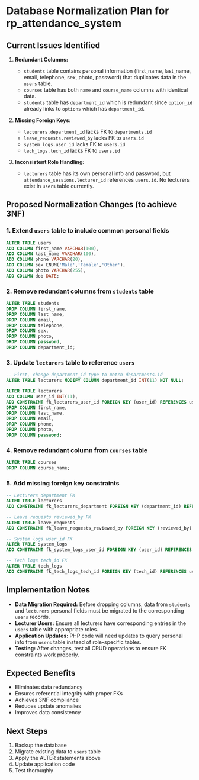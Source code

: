 # Database Normalization Plan for rp_attendance_system

## Current Issues Identified

1. **Redundant Columns:**
   - `students` table contains personal information (first_name, last_name, email, telephone, sex, photo, password) that duplicates data in the `users` table.
   - `courses` table has both `name` and `course_name` columns with identical data.
   - `students` table has `department_id` which is redundant since `option_id` already links to `options` which has `department_id`.

2. **Missing Foreign Keys:**
   - `lecturers.department_id` lacks FK to `departments.id`
   - `leave_requests.reviewed_by` lacks FK to `users.id`
   - `system_logs.user_id` lacks FK to `users.id`
   - `tech_logs.tech_id` lacks FK to `users.id`

3. **Inconsistent Role Handling:**
   - `lecturers` table has its own personal info and password, but `attendance_sessions.lecturer_id` references `users.id`. No lecturers exist in `users` table currently.

## Proposed Normalization Changes (to achieve 3NF)

### 1. Extend `users` table to include common personal fields
```sql
ALTER TABLE users
ADD COLUMN first_name VARCHAR(100),
ADD COLUMN last_name VARCHAR(100),
ADD COLUMN phone VARCHAR(20),
ADD COLUMN sex ENUM('Male','Female','Other'),
ADD COLUMN photo VARCHAR(255),
ADD COLUMN dob DATE;
```

### 2. Remove redundant columns from `students` table
```sql
ALTER TABLE students
DROP COLUMN first_name,
DROP COLUMN last_name,
DROP COLUMN email,
DROP COLUMN telephone,
DROP COLUMN sex,
DROP COLUMN photo,
DROP COLUMN password,
DROP COLUMN department_id;
```

### 3. Update `lecturers` table to reference `users`
```sql
-- First, change department_id type to match departments.id
ALTER TABLE lecturers MODIFY COLUMN department_id INT(11) NOT NULL;

ALTER TABLE lecturers
ADD COLUMN user_id INT(11),
ADD CONSTRAINT fk_lecturers_user_id FOREIGN KEY (user_id) REFERENCES users(id) ON DELETE CASCADE,
DROP COLUMN first_name,
DROP COLUMN last_name,
DROP COLUMN email,
DROP COLUMN phone,
DROP COLUMN photo,
DROP COLUMN password;
```

### 4. Remove redundant column from `courses` table
```sql
ALTER TABLE courses
DROP COLUMN course_name;
```

### 5. Add missing foreign key constraints
```sql
-- Lecturers department FK
ALTER TABLE lecturers
ADD CONSTRAINT fk_lecturers_department FOREIGN KEY (department_id) REFERENCES departments(id) ON DELETE CASCADE;

-- Leave requests reviewed_by FK
ALTER TABLE leave_requests
ADD CONSTRAINT fk_leave_requests_reviewed_by FOREIGN KEY (reviewed_by) REFERENCES users(id) ON DELETE SET NULL;

-- System logs user_id FK
ALTER TABLE system_logs
ADD CONSTRAINT fk_system_logs_user_id FOREIGN KEY (user_id) REFERENCES users(id) ON DELETE SET NULL;

-- Tech logs tech_id FK
ALTER TABLE tech_logs
ADD CONSTRAINT fk_tech_logs_tech_id FOREIGN KEY (tech_id) REFERENCES users(id) ON DELETE CASCADE;
```

## Implementation Notes

- **Data Migration Required:** Before dropping columns, data from `students` and `lecturers` personal fields must be migrated to the corresponding `users` records.
- **Lecturer Users:** Ensure all lecturers have corresponding entries in the `users` table with appropriate roles.
- **Application Updates:** PHP code will need updates to query personal info from `users` table instead of role-specific tables.
- **Testing:** After changes, test all CRUD operations to ensure FK constraints work properly.

## Expected Benefits

- Eliminates data redundancy
- Ensures referential integrity with proper FKs
- Achieves 3NF compliance
- Reduces update anomalies
- Improves data consistency

## Next Steps

1. Backup the database
2. Migrate existing data to `users` table
3. Apply the ALTER statements above
4. Update application code
5. Test thoroughly